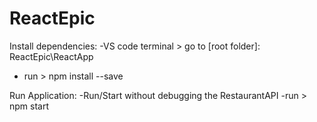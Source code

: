 # ReactEpic
Install dependencies:
-VS code terminal > go to [root folder]: ReactEpic\ReactApp
- run > npm install --save

Run Application:
-Run/Start without debugging the RestaurantAPI
-run > npm start
